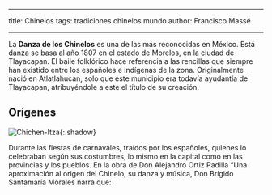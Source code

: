 ﻿---

title:  Chinelos
tags:  tradiciones chinelos mundo
author:  Francisco Massé

---

 La **Danza de los Chinelos** es una de las más reconocidas en México. Está danza se basa al año 1807 en el estado de Morelos, en la ciudad de Tlayacapan. El baile folklórico hace referencia a las rencillas que siempre han existido entre los españoles e indígenas de la zona. Originalmente nació en Atlatlahucan, solo que este municipio era todavía ayudantía de Tlayacapan, atribuyéndole a este el título de su creación.
 


## Orígenes

  

![Chichen-Itza](https://scontent-qro1-1.xx.fbcdn.net/v/t39.30808-6/s960x960/242134403_1883859355156607_1201830310850367242_n.jpg?_nc_cat=111&ccb=1-5&_nc_sid=2c4854&_nc_eui2=AeH8bGmXokrdxYCfbePPbua0I_VSRid4gbEj9VJGJ3iBsSiPg_6YFKUknoZpzmk5TzQoBC2rRL1xPlN3O0wkymWl&_nc_ohc=VL153v-ZUUIAX_IvrAL&_nc_ht=scontent-qro1-1.xx&oh=56e4dc62fc837406fd39fa95a262457f&oe=615C8081  "Chinelos"){:.shadow}

  
Durante las fiestas de carnavales, traídos por los españoles, quienes lo celebraban según sus costumbres, lo mismo en la capital como en las provincias y los pueblos. En la obra de Don Alejandro Ortiz Padilla “Una aproximación al origen del Chinelo, su danza y música, Don Brígido Santamaría Morales narra que:

<!--more-->
